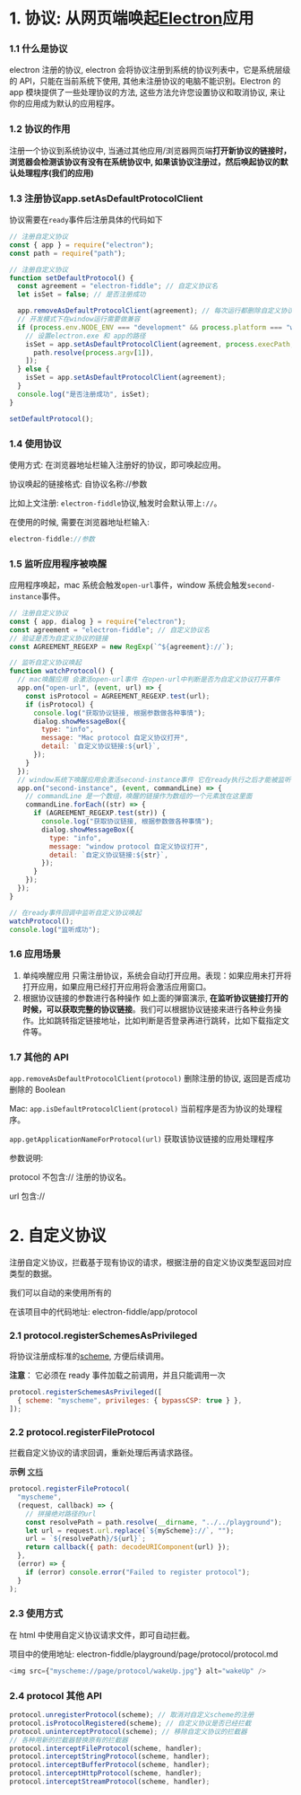 # 1. 协议: 从网页端唤起[Electron](https://link.juejin.cn/?target=https%3A%2F%2Fwww.electronjs.org%2Fzh%2Fdocs)应用

### 1.1 什么是协议

electron 注册的协议, electron 会将协议注册到系统的协议列表中，它是系统层级的 API，只能在当前系统下使用, 其他未注册协议的电脑不能识别。Electron 的 app 模块提供了一些处理协议的方法, 这些方法允许您设置协议和取消协议, 来让你的应用成为默认的应用程序。

### 1.2 协议的作用

注册一个协议到系统协议中, 当通过其他应用/浏览器网页端**打开新协议的链接时，浏览器会检测该协议有没有在系统协议中, 如果该协议注册过，然后唤起协议的默认处理程序(我们的应用)**

### 1.3 注册协议**app.setAsDefaultProtocolClient**

协议需要在`ready`事件后注册具体的代码如下

```js
// 注册自定义协议
const { app } = require("electron");
const path = require("path");

// 注册自定义协议
function setDefaultProtocol() {
  const agreement = "electron-fiddle"; // 自定义协议名
  let isSet = false; // 是否注册成功

  app.removeAsDefaultProtocolClient(agreement); // 每次运行都删除自定义协议 然后再重新注册
  // 开发模式下在window运行需要做兼容
  if (process.env.NODE_ENV === "development" && process.platform === "win32") {
    // 设置electron.exe 和 app的路径
    isSet = app.setAsDefaultProtocolClient(agreement, process.execPath, [
      path.resolve(process.argv[1]),
    ]);
  } else {
    isSet = app.setAsDefaultProtocolClient(agreement);
  }
  console.log("是否注册成功", isSet);
}

setDefaultProtocol();
```

### 1.4 使用协议

使用方式: 在浏览器地址栏输入注册好的协议，即可唤起应用。

协议唤起的链接格式: 自协议名称://参数

比如上文注册: `electron-fiddle`协议,触发时会默认带上`://`。

在使用的时候, 需要在浏览器地址栏输入:

```js
electron-fiddle://参数
```

### 1.5 监听应用程序被唤醒

应用程序唤起，mac 系统会触发`open-url`事件，window 系统会触发`second-instance`事件。

```js
// 注册自定义协议
const { app, dialog } = require("electron");
const agreement = "electron-fiddle"; // 自定义协议名
// 验证是否为自定义协议的链接
const AGREEMENT_REGEXP = new RegExp(`^${agreement}://`);

// 监听自定义协议唤起
function watchProtocol() {
  // mac唤醒应用 会激活open-url事件 在open-url中判断是否为自定义协议打开事件
  app.on("open-url", (event, url) => {
    const isProtocol = AGREEMENT_REGEXP.test(url);
    if (isProtocol) {
      console.log("获取协议链接, 根据参数做各种事情");
      dialog.showMessageBox({
        type: "info",
        message: "Mac protocol 自定义协议打开",
        detail: `自定义协议链接:${url}`,
      });
    }
  });
  // window系统下唤醒应用会激活second-instance事件 它在ready执行之后才能被监听
  app.on("second-instance", (event, commandLine) => {
    // commandLine 是一个数组，唤醒的链接作为数组的一个元素放在这里面
    commandLine.forEach((str) => {
      if (AGREEMENT_REGEXP.test(str)) {
        console.log("获取协议链接, 根据参数做各种事情");
        dialog.showMessageBox({
          type: "info",
          message: "window protocol 自定义协议打开",
          detail: `自定义协议链接:${str}`,
        });
      }
    });
  });
}

// 在ready事件回调中监听自定义协议唤起
watchProtocol();
console.log("监听成功");
```

### 1.6 应用场景

1. 单纯唤醒应用 只需注册协议，系统会自动打开应用。表现：如果应用未打开将打开应用，如果应用已经打开应用将会激活应用窗口。
2. 根据协议链接的参数进行各种操作 如上面的弹窗演示, **在监听协议链接打开的时候，可以获取完整的协议链接**。我们可以根据协议链接来进行各种业务操作。比如跳转指定链接地址，比如判断是否登录再进行跳转，比如下载指定文件等。

### 1.7 其他的 API

`app.removeAsDefaultProtocolClient(protocol)` 删除注册的协议, 返回是否成功删除的 Boolean

Mac: `app.isDefaultProtocolClient(protocol)` 当前程序是否为协议的处理程序。

`app.getApplicationNameForProtocol(url)` 获取该协议链接的应用处理程序

参数说明:

protocol 不包含:// 注册的协议名。

url 包含://

# 2. 自定义协议

注册自定义协议，拦截基于现有协议的请求，根据注册的自定义协议类型返回对应类型的数据。

我们可以自动的来使用所有的

在该项目中的代码地址: electron-fiddle/app/protocol

### 2.1 protocol.registerSchemesAsPrivileged

将协议注册成标准的[scheme](https://link.juejin.cn/?target=https%3A%2F%2Fso.csdn.net%2Fso%2Fsearch%3Fq%3Dscheme%26spm%3D1001.2101.3001.7020), 方便后续调用。

**注意**： 它必须在 ready 事件加载之前调用，并且只能调用一次

```js
protocol.registerSchemesAsPrivileged([
  { scheme: "myscheme", privileges: { bypassCSP: true } },
]);
```

### 2.2 protocol.registerFileProtocol

拦截自定义协议的请求回调，重新处理后再请求路径。

**示例** [文档](https://link.juejin.cn/?target=https%3A%2F%2Fwww.electronjs.org%2Fdocs%2Flatest%2Fapi%2Fprotocol)

```js
protocol.registerFileProtocol(
  "myscheme",
  (request, callback) => {
    // 拼接绝对路径的url
    const resolvePath = path.resolve(__dirname, "../../playground");
    let url = request.url.replace(`${myScheme}://`, "");
    url = `${resolvePath}/${url}`;
    return callback({ path: decodeURIComponent(url) });
  },
  (error) => {
    if (error) console.error("Failed to register protocol");
  }
);
```

### 2.3 使用方式

在 html 中使用自定义协议请求文件，即可自动拦截。

项目中的使用地址: electron-fiddle/playground/page/protocol/protocol.md

```js
<img src={"myscheme://page/protocol/wakeUp.jpg"} alt="wakeUp" />
```

### 2.4 protocol 其他 API

```js
protocol.unregisterProtocol(scheme); // 取消对自定义scheme的注册
protocol.isProtocolRegistered(scheme); // 自定义协议是否已经拦截
protocol.uninterceptProtocol(scheme); // 移除自定义协议的拦截器
// 各种用新的拦截器替换原有的拦截器
protocol.interceptFileProtocol(scheme, handler);
protocol.interceptStringProtocol(scheme, handler);
protocol.interceptBufferProtocol(scheme, handler);
protocol.interceptHttpProtocol(scheme, handler);
protocol.interceptStreamProtocol(scheme, handler);
```
